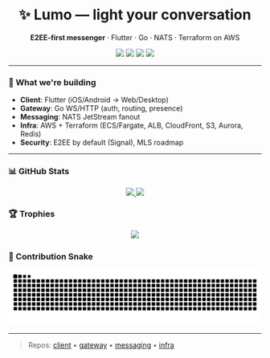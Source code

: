 <!-- 헤더 배너/한 줄 소개 -->
<h1 align="center">✨ Lumo — light your conversation</h1>
<p align="center">
  <b>E2EE-first messenger</b> · Flutter · Go · NATS · Terraform on AWS
</p>

<!-- 빠른 링크 배지 -->
<p align="center">
  <a href="https://github.com/lumo-chat-11/lumo-client"><img src="https://img.shields.io/badge/client-flutter-blue" /></a>
  <a href="https://github.com/lumo-chat-11/lumo-gateway"><img src="https://img.shields.io/badge/gateway-go-brightgreen" /></a>
  <a href="https://github.com/lumo-chat-11/lumo-messaging"><img src="https://img.shields.io/badge/messaging-nats-00a8e1" /></a>
  <a href="https://github.com/lumo-chat-11/lumo-infra"><img src="https://img.shields.io/badge/infra-terraform-7b42bc" /></a>
</p>

---

### 🧭 What we're building
- **Client**: Flutter (iOS/Android → Web/Desktop)
- **Gateway**: Go WS/HTTP (auth, routing, presence)
- **Messaging**: NATS JetStream fanout
- **Infra**: AWS + Terraform (ECS/Fargate, ALB, CloudFront, S3, Aurora, Redis)
- **Security**: E2EE by default (Signal), MLS roadmap

---

### 📊 GitHub Stats
<p align="center">
  <a href="https://github.com/anuraghazra/github-readme-stats">
    <img height="160" src="https://github-readme-stats.vercel.app/api?username=lumo-chat-11&show_icons=true&theme=tokyonight" />
  </a>
  <a href="https://github.com/anuraghazra/github-readme-stats">
    <img height="160" src="https://github-readme-stats.vercel.app/api/top-langs/?username=lumo-chat-11&layout=compact&theme=tokyonight" />
  </a>
</p>

### 🏆 Trophies
<p align="center">
  <a href="https://github.com/ryo-ma/github-profile-trophy">
    <img src="https://github-profile-trophy.vercel.app/?username=lumo-chat-11&theme=onestar&row=1&column=6" />
  </a>
</p>

### 🐍 Contribution Snake
<p align="center">
  <img src="https://raw.githubusercontent.com/lumo-chat-11/lumo-chat-11/output/github-contribution-grid-snake.svg" alt="snake"/>
</p>

---
> Repos: <a href="https://github.com/lumo-chat-11/lumo-client">client</a> • <a href="https://github.com/lumo-chat-11/lumo-gateway">gateway</a> • <a href="https://github.com/lumo-chat-11/lumo-messaging">messaging</a> • <a href="https://github.com/lumo-chat-11/lumo-infra">infra</a>
